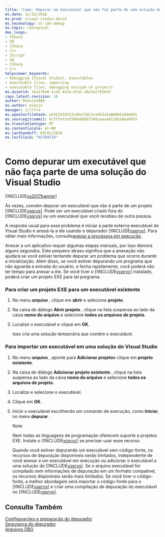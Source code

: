 ```yaml
---
title: 'Como: Depurar um executável que não faz parte de uma solução do Visual Studio | Microsoft Docs'
ms.date: 11/15/2016
ms.prod: visual-studio-dev14
ms.technology: vs-ide-debug
ms.topic: conceptual
dev_langs:
- FSharp
- VB
- CSharp
- C++
- JScript
- VB
- CSharp
- C++
helpviewer_keywords:
- debugging [Visual Studio], executables
- executable files, importing
- executable files, debugging outside of projects
ms.assetid: 3ea176e8-1ce5-42c4-b7a2-abe3a2765033
caps.latest.revision: 26
author: MikeJo5000
ms.author: mikejo
manager: jillfra
ms.openlocfilehash: e33233fd313cd6a73013ce55333a860663ddb601
ms.sourcegitcommit: 6cfffa72af599a9d667249caaaa411bb28ea69fd
ms.translationtype: MT
ms.contentlocale: pt-BR
ms.lasthandoff: 09/02/2020
ms.locfileid: "65704519"
---
```

# <a name="how-to-debug-an-executable-not-part-of-a-visual-studio-solution"></a>Como depurar um executável que não faça parte de uma solução do Visual Studio
[!INCLUDE[vs2017banner](../includes/vs2017banner.md)]

Às vezes, convém depurar um executável que não é parte de um projeto [!INCLUDE[vsprvs](../includes/vsprvs-md.md)]. Pode ser um executável criado fora do [!INCLUDE[vsprvs](../includes/vsprvs-md.md)] ou um executável que você recebeu de outra pessoa.  
  
 A resposta usual para esse problema é iniciar a parte externa executável do Visual Studio e anexá-la a ele usando o depurador [!INCLUDE[vsprvs](../includes/vsprvs-md.md)]. Para obter mais informações, consulte[anexar a processos em execução](../debugger/attach-to-running-processes-with-the-visual-studio-debugger.md).  
  
 Anexar a um aplicativo requer algumas etapas manuais, por isso demora alguns segundos. Este pequeno atraso significa que a anexação não ajudará se você estiver tentando depurar um problema que ocorre durante a inicialização. Além disso, se você estiver depurando um programa que não aguarda a entrada do usuário, e fecha rapidamente, você poderá não ter tempo para anexar a ele. Se você tiver o [!INCLUDE[vcprvc](../includes/vcprvc-md.md)] instalado, poderá criar um projeto EXE para tal programa.  
  
### <a name="to-create-an-exe-project-for-an-existing-executable"></a>Para criar um projeto EXE para um executável existente  
  
1. No menu **arquivo** , clique em **abrir** e selecione **projeto**.  
  
2. Na caixa de diálogo **Abrir projeto** , clique na lista suspensa ao lado da caixa **nome do arquivo** e selecione **todos os arquivos de projeto**.  
  
3. Localize o executável e clique em **OK**.  
  
     Isso cria uma solução temporária que contém o executável.  
  
### <a name="to-import-an-executable-into-a-visual-studio-solution"></a>Para importar um executável em uma solução do Visual Studio  
  
1. No menu **arquivo** , aponte para **Adicionar projeto**e clique em **projeto existente**.  
  
2. Na caixa de diálogo **Adicionar projeto existente** , clique na lista suspensa ao lado da caixa **nome do arquivo** e selecione **todos os arquivos de projeto**.  
  
3. Localize e selecione o executável.  
  
4. Clique em **OK**.  
  
5. Inicie o executável escolhendo um comando de execução, como **Iniciar**, no menu **depurar** .  
  
    > [!NOTE]
    > Nem todas as linguagens de programação oferecem suporte a projetos EXE. Instale o [!INCLUDE[vcprvc](../includes/vcprvc-md.md)] se precisar usar esse recurso.  
  
     Quando você estiver depurando um executável sem código-fonte, os recursos de depuração disponíveis serão limitados, independente de você anexar a um executável em execução ou adicionar o executável a uma solução do [!INCLUDE[vsprvs](../includes/vsprvs-md.md)]. Se o arquivo executável for compilado sem informações de depuração em um formato compatível, os recursos disponíveis serão mais limitados. Se você tiver o código-fonte, a melhor abordagem será importar o código-fonte para o [!INCLUDE[vsprvs](../includes/vsprvs-md.md)] e criar uma compilação de depuração do executável no [!INCLUDE[vsprvs](../includes/vsprvs-md.md)].  
  
## <a name="see-also"></a>Consulte Também  
 [Configurações e preparação do depurador](../debugger/debugger-settings-and-preparation.md)   
 [Segurança do depurador](../debugger/debugger-security.md)   
 [Arquivos DBG](https://msdn.microsoft.com/91e449e9-8b65-4123-960f-2107cd1f1cfd)
